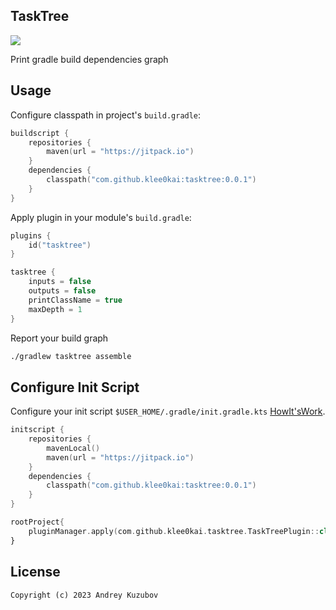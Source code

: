 ## TaskTree

[![](https://img.shields.io/badge/license-GNU_GPLv3-blue.svg?style=flat-square)](./LICENSE)

Print gradle build dependencies graph

## Usage

Configure classpath in project's `build.gradle`:

```kotlin
buildscript {
    repositories {
        maven(url = "https://jitpack.io")
    }
    dependencies {
        classpath("com.github.klee0kai:tasktree:0.0.1")
    }
}
```

Apply plugin in your module's `build.gradle`:

```kotlin
plugins {
    id("tasktree")
}

tasktree {
    inputs = false
    outputs = false
    printClassName = true
    maxDepth = 1
}
```

Report your build graph

```bash
./gradlew tasktree assemble
```

## Configure Init Script

Configure your init script `$USER_HOME/.gradle/init.gradle.kts`
[HowIt'sWork](https://docs.gradle.org/current/userguide/init_scripts.html).

```kotlin
initscript {
    repositories {
        mavenLocal()
        maven(url = "https://jitpack.io")
    }
    dependencies {
        classpath("com.github.klee0kai:tasktree:0.0.1")
    }
}

rootProject{
    pluginManager.apply(com.github.klee0kai.tasktree.TaskTreePlugin::class.java)
}
```

## License

```
Copyright (c) 2023 Andrey Kuzubov
```


